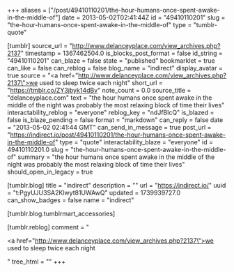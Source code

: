 +++
aliases = ["/post/49410110201/the-hour-humans-once-spent-awake-in-the-middle-of"]
date = 2013-05-02T02:41:44Z
id = "49410110201"
slug = "the-hour-humans-once-spent-awake-in-the-middle-of"
type = "tumblr-quote"

[tumblr]
source_url = "http://www.delanceyplace.com/view_archives.php?2137"
timestamp = 1367462504.0
is_blocks_post_format = false
id_string = "49410110201"
can_blaze = false
state = "published"
bookmarklet = true
can_like = false
can_reblog = false
blog_name = "indirect"
display_avatar = true
source = "<a href=\"http://www.delanceyplace.com/view_archives.php?2137\">we used to sleep twice each night</a>"
short_url = "https://tmblr.co/ZY3jbyk14dBv"
note_count = 0.0
source_title = "delanceyplace.com"
text = "the hour humans once spent awake in the middle of the night was probably the most relaxing block of time their lives"
interactability_reblog = "everyone"
reblog_key = "ndJfBlcQ"
is_blazed = false
is_blaze_pending = false
format = "markdown"
can_reply = false
date = "2013-05-02 02:41:44 GMT"
can_send_in_message = true
post_url = "https://indirect.io/post/49410110201/the-hour-humans-once-spent-awake-in-the-middle-of"
type = "quote"
interactability_blaze = "everyone"
id = 49410110201.0
slug = "the-hour-humans-once-spent-awake-in-the-middle-of"
summary = "the hour humans once spent awake in the middle of the night was probably the most relaxing block of time their lives"
should_open_in_legacy = true

[tumblr.blog]
title = "indirect"
description = ""
url = "https://indirect.io/"
uuid = "t:PgyUJU3SA2Klwyt81UWAwQ"
updated = 1739939727.0
can_show_badges = false
name = "indirect"

[tumblr.blog.tumblrmart_accessories]

[tumblr.reblog]
comment = "<p><a href=\"http://www.delanceyplace.com/view_archives.php?2137\">we used to sleep twice each night</a></p>"
tree_html = ""
+++
